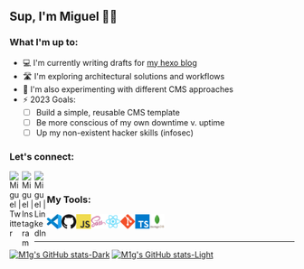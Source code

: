 ## Sup, I'm Miguel 👋🏾

### What I'm up to:

- 💻 I'm currently writing drafts for [my hexo blog][website]
- 🛣️ I'm exploring architectural solutions and workflows
- 📕 I'm also experimenting with different CMS approaches
- ⚡ 2023 Goals: 
  - [ ] Build a simple, reusable CMS template
  - [ ] Be more conscious of my own downtime v. uptime
  - [ ] Up my non-existent hacker skills (infosec)

### Let's connect:

[<img align="left" alt="Miguel | Twitter" width="22px" src="https://cdn.jsdelivr.net/npm/simple-icons@v3/icons/twitter.svg" />][twitter]
[<img align="left" alt="Miguel | Instagram" width="22px" src="https://cdn.jsdelivr.net/npm/simple-icons@v3/icons/instagram.svg" />][instagram]
[<img align="left" alt="Miguel | LinkedIn" width="22px" src="https://cdn.jsdelivr.net/npm/simple-icons@v3/icons/linkedin.svg" />][linkedin]

<br />

### My Tools:

[<img align="left" alt="Visual Studio Code" width="26px" src="https://raw.githubusercontent.com/github/explore/80688e429a7d4ef2fca1e82350fe8e3517d3494d/topics/visual-studio-code/visual-studio-code.png" />][vscode]
[<img align="left" alt="Github" width="26px" src="https://raw.githubusercontent.com/github/explore/78df643247d429f6cc873026c0622819ad797942/topics/github/github.png" />][github]
[<img align="left" alt="Javascript" width="26px" src="https://raw.githubusercontent.com/github/explore/80688e429a7d4ef2fca1e82350fe8e3517d3494d/topics/javascript/javascript.png" />][javascript]
[<img align="left" alt="Sass" width="26px" src="https://raw.githubusercontent.com/devicons/devicon/master/icons/sass/sass-original.svg" />][sass]
[<img align="left" alt="React" width="26px" src="https://raw.githubusercontent.com/devicons/devicon/master/icons/react/react-original.svg" />][react]
[<img align="left" alt="Git" width="26px" src="https://raw.githubusercontent.com/devicons/devicon/0d6c64dbbf311879f7d563bfc3ccf559f9ed111c/icons/git/git-original.svg" />][git]
[<img align="left" alt="Typescript" width="26px" src="https://raw.githubusercontent.com/devicons/devicon/master/icons/typescript/typescript-original.svg" />][typescript]
[<img align="left" alt="MongoDB" width="26px" src="https://raw.githubusercontent.com/devicons/devicon/0d6c64dbbf311879f7d563bfc3ccf559f9ed111c/icons/mongodb/mongodb-original-wordmark.svg" />][mongodb]

<br />
<br />

---

[![M1g's GitHub stats-Dark](https://github-readme-stats-m1g.vercel.app/api?username=m1g&show_icons=true&hide=stars&count_private=true&theme=tokyonight#gh-dark-mode-only)](https://github-readme-stats-m1g.vercel.app#gh-dark-mode-only)
[![M1g's GitHub stats-Light](https://github-readme-stats-m1g.vercel.app/api?username=m1g&show_icons=true&hide=stars&count_private=true&theme=transparent#gh-light-mode-only)](https://github-readme-stats-m1g.vercel.app#gh-light-mode-only)
  

[website]: https://m1g.github.io
[twitter]: https://twitter.com/miguelmalcolm
[linkedin]: https://linkedin.com/in/miguel-js
[instagram]: https://instagram.com/miguelxmalcolm
[vscode]: https://code.visualstudio.com/
[github]: https://github.com/
[javascript]: https://www.javascript.com/
[sass]: https://sass-lang.com/
[react]: https://reactjs.org/
[typescript]: https://www.typescriptlang.org/
[git]: https://git-scm.com/
[mongodb]: https://www.mongodb.com/

